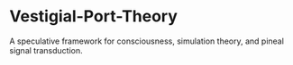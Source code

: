 # Vestigial-Port-Theory
A speculative framework for consciousness, simulation theory, and pineal signal transduction.
